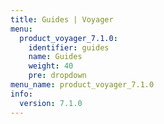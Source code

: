 ```yaml
---
title: Guides | Voyager
menu:
  product_voyager_7.1.0:
    identifier: guides
    name: Guides
    weight: 40
    pre: dropdown
menu_name: product_voyager_7.1.0
info:
  version: 7.1.0
---
```


